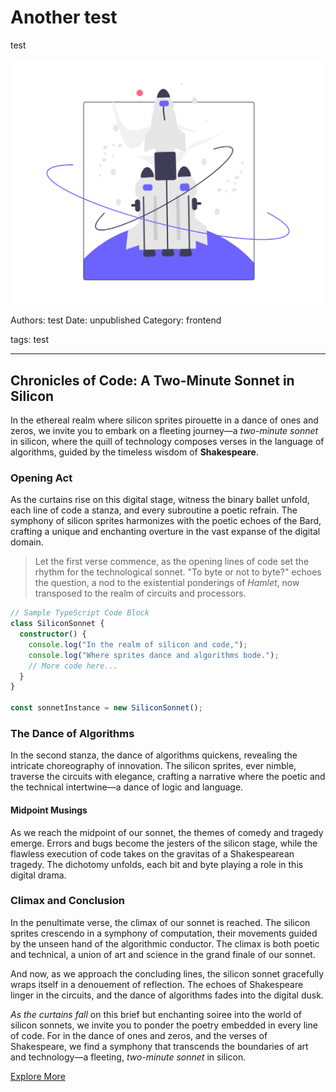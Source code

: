 # Another test

test

![](assets/placeholder.png)

Authors: test
Date: unpublished
Category: frontend

tags: test

---

## Chronicles of Code: A Two-Minute Sonnet in Silicon

In the ethereal realm where silicon sprites pirouette in a dance of ones and zeros, we invite you to embark on a fleeting journey—a *two-minute sonnet* in silicon, where the quill of technology composes verses in the language of algorithms, guided by the timeless wisdom of **Shakespeare**.

### Opening Act

As the curtains rise on this digital stage, witness the binary ballet unfold, each line of code a stanza, and every subroutine a poetic refrain. The symphony of silicon sprites harmonizes with the poetic echoes of the Bard, crafting a unique and enchanting overture in the vast expanse of the digital domain.

> Let the first verse commence, as the opening lines of code set the rhythm for the technological sonnet. "To byte or not to byte?" echoes the question, a nod to the existential ponderings of *Hamlet*, now transposed to the realm of circuits and processors.

```typescript
// Sample TypeScript Code Block
class SiliconSonnet {
  constructor() {
    console.log("In the realm of silicon and code,");
    console.log("Where sprites dance and algorithms bode.");
    // More code here...
  }
}

const sonnetInstance = new SiliconSonnet();
```

### The Dance of Algorithms

In the second stanza, the dance of algorithms quickens, revealing the intricate choreography of innovation. The silicon sprites, ever nimble, traverse the circuits with elegance, crafting a narrative where the poetic and the technical intertwine—a dance of logic and language.

#### Midpoint Musings

As we reach the midpoint of our sonnet, the themes of comedy and tragedy emerge. Errors and bugs become the jesters of the silicon stage, while the flawless execution of code takes on the gravitas of a Shakespearean tragedy. The dichotomy unfolds, each bit and byte playing a role in this digital drama.

### Climax and Conclusion

In the penultimate verse, the climax of our sonnet is reached. The silicon sprites crescendo in a symphony of computation, their movements guided by the unseen hand of the algorithmic conductor. The climax is both poetic and technical, a union of art and science in the grand finale of our sonnet.

And now, as we approach the concluding lines, the silicon sonnet gracefully wraps itself in a denouement of reflection. The echoes of Shakespeare linger in the circuits, and the dance of algorithms fades into the digital dusk.

*As the curtains fall* on this brief but enchanting soiree into the world of silicon sonnets, we invite you to ponder the poetry embedded in every line of code. For in the dance of ones and zeros, and the verses of Shakespeare, we find a symphony that transcends the boundaries of art and technology—a fleeting, *two-minute sonnet* in silicon.

[Explore More](https://example.com/explore)